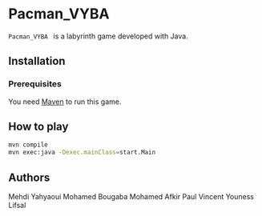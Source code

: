 # Pacman_VYBA

`Pacman_VYBA ` is a labyrinth game developed with Java.




## Installation
### Prerequisites
You need [Maven](https://maven.apache.org/) to run this game.

## How to play

```bash
mvn compile
mvn exec:java -Dexec.mainClass=start.Main
```


## Authors
Mehdi Yahyaoui
Mohamed Bougaba
Mohamed Afkir
Paul Vincent
Youness Lifsal

